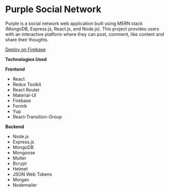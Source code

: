 # Purple Social Network

Purple is a social network web application built using MERN stack (MongoDB, Express.js, React.js, and Node.js). This project provides users with an interactive platform where they can post, comment, like content and share their thoughts.

[Deploy on Firebase](https://purple-project13.web.app/)

**Technologies Used**

**Frontend**

- React
- Redux Toolkit
- React Router
- Material-UI
- Firebase
- Formik
- Yup
- React-Transition-Group

**Backend**

- Node.js
- Express.js
- MongoDB
- Mongoose
- Multer
- Bcrypt
- Helmet
- JSON Web Tokens
- Morgan
- Nodemailer
